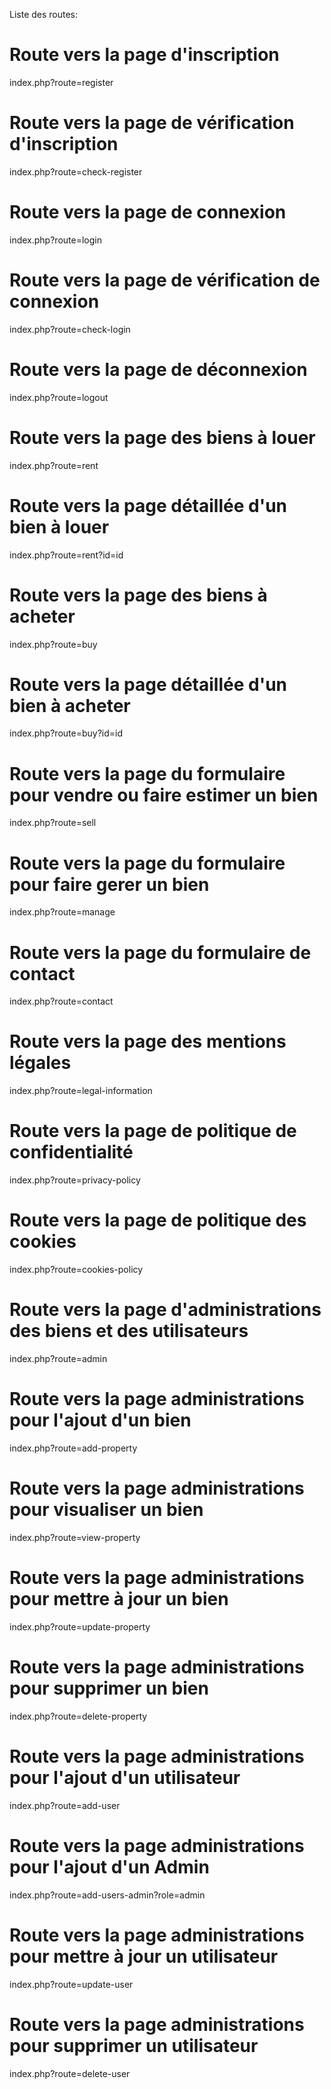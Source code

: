 Liste des routes:

# Route vers la page d'inscription
index.php?route=register

# Route vers la page de vérification d'inscription
index.php?route=check-register

# Route vers la page de connexion
index.php?route=login

# Route vers la page de vérification de connexion
index.php?route=check-login

# Route vers la page de déconnexion
index.php?route=logout

# Route vers la page des biens à louer
index.php?route=rent

# Route vers la page détaillée d'un bien à louer
index.php?route=rent?id=id

# Route vers la page des biens à acheter
index.php?route=buy

# Route vers la page détaillée d'un bien à acheter
index.php?route=buy?id=id

# Route vers la page du formulaire pour vendre ou faire estimer un bien
index.php?route=sell

# Route vers la page du formulaire pour faire gerer un bien
index.php?route=manage

# Route vers la page du formulaire de contact
index.php?route=contact

# Route vers la page des mentions légales
index.php?route=legal-information 

# Route vers la page de politique de confidentialité
index.php?route=privacy-policy

# Route vers la page de politique des cookies
index.php?route=cookies-policy

# Route vers la page d'administrations des biens et des utilisateurs
index.php?route=admin

# Route vers la page administrations pour l'ajout d'un bien
index.php?route=add-property

# Route vers la page administrations pour visualiser un bien
index.php?route=view-property

# Route vers la page administrations pour mettre à jour un bien
index.php?route=update-property

# Route vers la page administrations pour supprimer un bien
index.php?route=delete-property


# Route vers la page administrations pour l'ajout d'un utilisateur
index.php?route=add-user

# Route vers la page administrations pour l'ajout d'un Admin
index.php?route=add-users-admin?role=admin

<!-- # Route vers la page administrations pour visualiser un utilisateur
index.php?route=view-user -->

# Route vers la page administrations pour mettre à jour un utilisateur
index.php?route=update-user

# Route vers la page administrations pour supprimer un utilisateur
index.php?route=delete-user